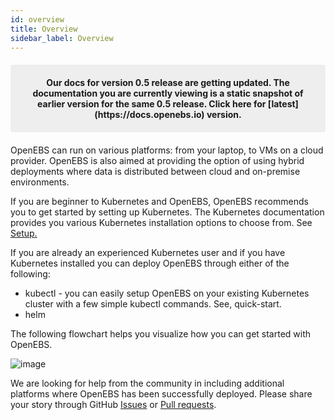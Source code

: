 ```yaml
---
id: overview
title: Overview
sidebar_label: Overview
---
```

<center><p style="padding: 20px; margin: 20px 0; border-radius: 3px; background-color: #eeeeee;"><strong>
  Our docs for version 0.5 release are getting updated. The documentation you are currently viewing is a static snapshot of earlier version for the same 0.5 release.  Click here for [latest](https://docs.openebs.io) version.
</strong></p></center>

OpenEBS can run on various platforms: from your laptop, to VMs on a cloud provider. OpenEBS is also aimed at providing the option of using hybrid deployments where data is distributed between cloud and
on-premise environments.

If you are beginner to Kubernetes and OpenEBS, OpenEBS recommends you to get started by setting up Kubernetes. The Kubernetes documentation provides you various Kubernetes installation options to choose from. See [Setup.](https://kubernetes.io/docs/setup/)

If you are already an experienced Kubernetes user and if you have Kubernetes installed you can deploy OpenEBS through either of the following:

-   kubectl - you can easily setup OpenEBS on your existing Kubernetes cluster with a few simple kubectl commands. See, quick-start.
-   helm

The following flowchart helps you visualize how you can get started with OpenEBS.

![image](/docs/assets/gettingstarted.png)

We are looking for help from the community in including additional platforms where OpenEBS has been successfully deployed. Please share your story through GitHub [Issues](https://github.com/openebs/openebs/issues) or [Pull requests](https://github.com/openebs/openebs/pulls).



<!-- Hotjar Tracking Code for https://docs.openebs.io -->
<script>
   (function(h,o,t,j,a,r){
       h.hj=h.hj||function(){(h.hj.q=h.hj.q||[]).push(arguments)};
       h._hjSettings={hjid:785693,hjsv:6};
       a=o.getElementsByTagName('head')[0];
       r=o.createElement('script');r.async=1;
       r.src=t+h._hjSettings.hjid+j+h._hjSettings.hjsv;
       a.appendChild(r);
   })(window,document,'https://static.hotjar.com/c/hotjar-','.js?sv=');
</script>
